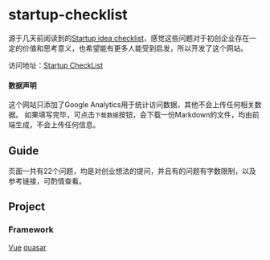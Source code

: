 # startup-checklist

源于几天前阅读到的[Startup idea checklist](https://www.defmacro.org/2019/03/26/startup-checklist.html)，感觉这些问题对于初创企业存在一定的价值和思考意义，也希望能有更多人能受到启发，所以开发了这个网站。

访问地址：[Startup CheckList](https://startup.skys215.com/?ref=github)

#### 数据声明
这个网站只添加了Google Analytics用于统计访问数据，其他不会上传任何相关数据。
如果填写完毕，可点击`下载数据`按钮，会下载一份Markdown的文件，均由前端生成，不会上传任何信息。

## Guide 
页面一共有22个问题，均是对创业想法的提问，并且有的问题有字数限制，以及参考链接，可酌情查看。

## Project

### Framework
[Vue](https://cn.vuejs.org/index.html)
[quasar](https://v1.quasar-framework.org/)

